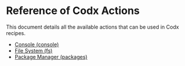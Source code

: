 # Reference of Codx Actions

This document details all the available actions that can be used in Codx recipes.

* [Console (console)](actions/console.md)
* [File System (fs)](actions/fs.md)
* [Package Manager (packages)](actions/packages.md)
